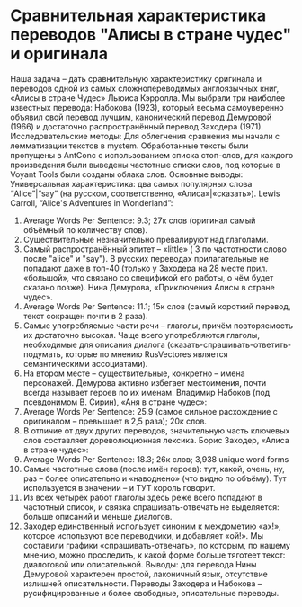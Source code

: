 # Сравнительная характеристика переводов "Алисы в стране чудес" и оригинала

Наша задача – дать сравнительную характеристику оригинала и переводов одной из самых сложнопереводимых англоязычных книг, «Алисы в стране Чудес» Льюиса Кэрролла. Мы выбрали три наиболее известных перевода: Набокова (1923), который весьма самоуверенно объявил свой перевод лучшим, канонический перевод Демуровой (1966) и достаточно распространённый перевод Заходера (1971). 
Исследовательские методы:
Для облегчения сравнения мы начали с лемматизации текстов в mystem. Обработанные тексты были пропущены в AntConc с использованием списка стоп-слов, для каждого произведения были выведены частотные списки слов, под которые в Voyant Tools были созданы облака слов. 
Основные выводы:
Универсальная характеристика: два самых популярных слова “Alice”|“say” (на русском, соответственно, «Алиса»|«сказать»). 
Lewis Carroll, “Alice's Adventures in Wonderland”: 
1. Average Words Per Sentence: 9.3; 27к слов (оригинал самый объёмный по количеству слов). 
2. Существительные  незначительно превалируют над глаголами. 
3. Самый распространённый эпитет – «little» ( 3 по частотности слово после "alice" и "say"). В русских переводах прилагательные не попадают даже в топ-40 (только у Заходера на 28 месте прил. «большой», что связано со спецификой его работы, о чём будет сказано позже). 
Нина Демурова, «Приключения Алисы в стране чудес». 
1. Average Words Per Sentence: 11.1; 15к слов (самый короткий перевод, текст сокращен почти в 2 раза). 
2. Самые употребляемые части речи – глаголы, причём повторяемость их достаточно высокая. Чаще всего употребляются глаголы, необходимые для описания диалога (сказать-спрашивать-ответить-подумать, которые по мнению RusVectores является семантическими ассоциатами). 
3. На втором месте – существительные, конкретно – имена персонажей. Демурова активно избегает местоимения, почти всегда называет героев по их именам. 
Владимир Набоков (под псевдонимом В. Сирин), «Аня в стране чудес»: 
1. Average Words Per Sentence: 25.9 (самое сильное расхождение с оригиналом – превышает в 2,5 раза); 20к слов. 
2. В отличие от двух других переводов, значительную часть ключевых слов составляет дореволюционная лексика. 
Борис Заходер, «Алиса в стране чудес»: 
1. Average Words Per Sentence: 18.3; 26к слов; 3,938 unique word forms 
2. Самые частотные слова (после имён героев): тут, какой, очень, ну, раз – более описательно и «наводнено» (что видно  по объёму). Тут используется в значении – и ТУТ король говорит. 
3. Из всех четырёх работ глаголы здесь реже всего попадают в частотный список, и связка спрашивать-отвечать не выделяется: больше описаний и меньше диалогов. 
4. Заходер единственный использует синоним к междометию «ах!», которое используют все переводчики, и добавляет «ой!». 
Мы составили графики «спрашивать-отвечать», по которым, по нашему мнению, можно проследить, к какой форме больше тяготеет текст: диалоговой или описательной. 
Выводы: для перевода Нины Демуровой характерен простой, лаконичный язык, отсутствие излишней описательности. Переводы Заходера и Набокова – русифицированные и более свободные, описательные переводы.

